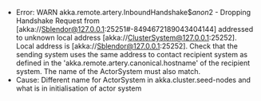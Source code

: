
- Error: WARN akka.remote.artery.InboundHandshake$$anon$2 - Dropping Handshake Request from [akka://Sblendor@127.0.0.1:25251#-8494672189043404144] addressed to unknown local address [akka://ClusterSystem@127.0.0.1:25252]. Local address is [akka://Sblendor@127.0.0.1:25252]. Check that the sending system uses the same address to contact recipient system as defined in the 'akka.remote.artery.canonical.hostname' of the recipient system. The name of the ActorSystem must also match.
- Cause: Different name for ActorSystem in akka.cluster.seed-nodes and what is in initialisation of actor system